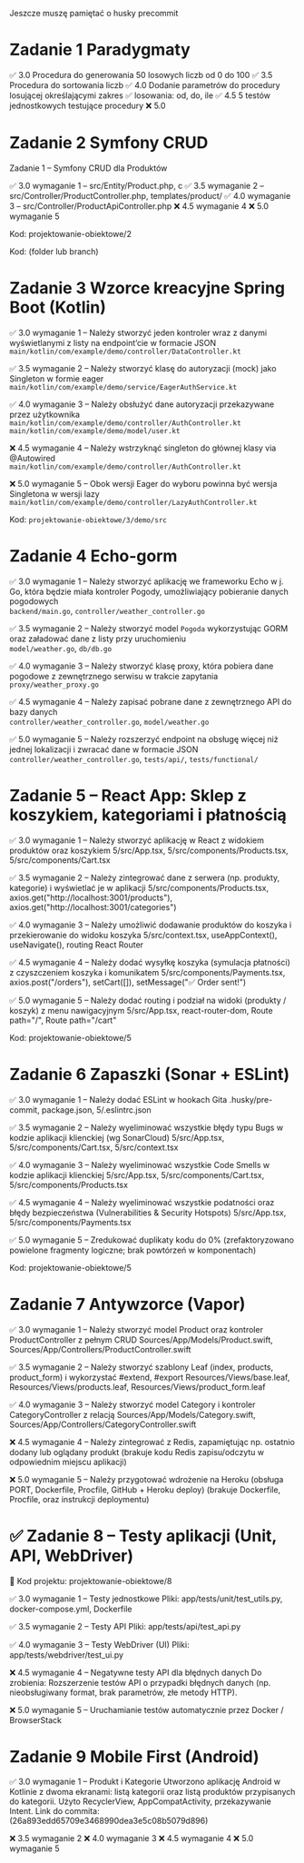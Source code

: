 Jeszcze muszę pamiętać o husky precommit

# Zadanie 1 Paradygmaty
✅ 3.0 Procedura do generowania 50 losowych liczb od 0 do 100
✅ 3.5 Procedura do sortowania liczb
✅ 4.0 Dodanie parametrów do procedury losującej określającymi zakres
✅ losowania: od, do, ile
✅ 4.5 5 testów jednostkowych testujące procedury
❌ 5.0  


# Zadanie 2 Symfony CRUD

Zadanie 1 – Symfony CRUD dla Produktów

✅ 3.0 wymaganie 1 – src/Entity/Product.php, c
✅ 3.5 wymaganie 2 – src/Controller/ProductController.php, templates/product/
✅ 4.0 wymaganie 3 – src/Controller/ProductApiController.php
❌ 4.5 wymaganie 4 
❌ 5.0 wymaganie 5 

Kod: projektowanie-obiektowe/2

Kod: (folder lub branch)


# Zadanie 3 Wzorce kreacyjne Spring Boot (Kotlin)

✅ 3.0 wymaganie 1 – Należy stworzyć jeden kontroler wraz z danymi wyświetlanymi z listy na endpoint’cie w formacie JSON  
`main/kotlin/com/example/demo/controller/DataController.kt`

✅ 3.5 wymaganie 2 – Należy stworzyć klasę do autoryzacji (mock) jako Singleton w formie eager  
`main/kotlin/com/example/demo/service/EagerAuthService.kt`

✅ 4.0 wymaganie 3 – Należy obsłużyć dane autoryzacji przekazywane przez użytkownika  
`main/kotlin/com/example/demo/controller/AuthController.kt`  
`main/kotlin/com/example/demo/model/user.kt`

❌ 4.5 wymaganie 4 – Należy wstrzyknąć singleton do głównej klasy via @Autowired  
`main/kotlin/com/example/demo/controller/AuthController.kt` 

❌ 5.0 wymaganie 5 – Obok wersji Eager do wyboru powinna być wersja Singletona w wersji lazy  
`main/kotlin/com/example/demo/controller/LazyAuthController.kt` 

Kod: `projektowanie-obiektowe/3/demo/src`




# Zadanie 4 Echo-gorm

✅ 3.0 wymaganie 1 – Należy stworzyć aplikację we frameworku Echo w j. Go, która będzie miała kontroler Pogody, umożliwiający pobieranie danych pogodowych  
`backend/main.go`, `controller/weather_controller.go`

✅ 3.5 wymaganie 2 – Należy stworzyć model `Pogoda` wykorzystując GORM oraz załadować dane z listy przy uruchomieniu  
`model/weather.go`, `db/db.go`

✅ 4.0 wymaganie 3 – Należy stworzyć klasę proxy, która pobiera dane pogodowe z zewnętrznego serwisu w trakcie zapytania  
`proxy/weather_proxy.go`

✅ 4.5 wymaganie 4 – Należy zapisać pobrane dane z zewnętrznego API do bazy danych   
`controller/weather_controller.go`, `model/weather.go`

✅ 5.0 wymaganie 5 – Należy rozszerzyć endpoint na obsługę więcej niż jednej lokalizacji i zwracać dane w formacie JSON  
`controller/weather_controller.go`, `tests/api/`, `tests/functional/`


# Zadanie 5 – React App: Sklep z koszykiem, kategoriami i płatnością

✅ 3.0 wymaganie 1 – Należy stworzyć aplikację w React z widokiem produktów oraz koszykiem
5/src/App.tsx, 5/src/components/Products.tsx, 5/src/components/Cart.tsx

✅ 3.5 wymaganie 2 – Należy zintegrować dane z serwera (np. produkty, kategorie) i wyświetlać je w aplikacji
5/src/components/Products.tsx, axios.get("http://localhost:3001/products"), axios.get("http://localhost:3001/categories")

✅ 4.0 wymaganie 3 – Należy umożliwić dodawanie produktów do koszyka i przekierowanie do widoku koszyka
5/src/context.tsx, useAppContext(), useNavigate(), routing React Router

✅ 4.5 wymaganie 4 – Należy dodać wysyłkę koszyka (symulacja płatności) z czyszczeniem koszyka i komunikatem
5/src/components/Payments.tsx, axios.post("/orders"), setCart([]), setMessage("✅ Order sent!")

✅ 5.0 wymaganie 5 – Należy dodać routing i podział na widoki (produkty / koszyk) z menu nawigacyjnym
5/src/App.tsx, react-router-dom, Route path="/", Route path="/cart"

Kod: projektowanie-obiektowe/5



# Zadanie 6 Zapaszki (Sonar + ESLint)

✅ 3.0 wymaganie 1 – Należy dodać ESLint w hookach Gita
.husky/pre-commit, package.json, 5/.eslintrc.json

✅ 3.5 wymaganie 2 – Należy wyeliminować wszystkie błędy typu Bugs w kodzie aplikacji klienckiej (wg SonarCloud)
5/src/App.tsx, 5/src/components/Cart.tsx, 5/src/context.tsx

✅ 4.0 wymaganie 3 – Należy wyeliminować wszystkie Code Smells w kodzie aplikacji klienckiej
5/src/App.tsx, 5/src/components/Cart.tsx, 5/src/components/Products.tsx

✅ 4.5 wymaganie 4 – Należy wyeliminować wszystkie podatności oraz błędy bezpieczeństwa (Vulnerabilities & Security Hotspots)
5/src/App.tsx, 5/src/components/Payments.tsx

✅ 5.0 wymaganie 5 – Zredukować duplikaty kodu do 0%
(zrefaktoryzowano powielone fragmenty logiczne; brak powtórzeń w komponentach)

Kod: projektowanie-obiektowe/5


# Zadanie 7 Antywzorce (Vapor)

✅ 3.0 wymaganie 1 – Należy stworzyć model Product oraz kontroler ProductController z pełnym CRUD
Sources/App/Models/Product.swift, Sources/App/Controllers/ProductController.swift

✅ 3.5 wymaganie 2 – Należy stworzyć szablony Leaf (index, products, product_form) i wykorzystać #extend, #export
Resources/Views/base.leaf, Resources/Views/products.leaf, Resources/Views/product_form.leaf

✅ 4.0 wymaganie 3 – Należy stworzyć model Category i kontroler CategoryController z relacją
Sources/App/Models/Category.swift, Sources/App/Controllers/CategoryController.swift

❌ 4.5 wymaganie 4 – Należy zintegrować z Redis, zapamiętując np. ostatnio dodany lub oglądany produkt
(brakuje kodu Redis zapisu/odczytu w odpowiednim miejscu aplikacji)

❌ 5.0 wymaganie 5 – Należy przygotować wdrożenie na Heroku (obsługa PORT, Dockerfile, Procfile, GitHub + Heroku deploy)
(brakuje Dockerfile, Procfile, oraz instrukcji deploymentu)

# ✅ Zadanie 8 – Testy aplikacji (Unit, API, WebDriver)
📁 Kod projektu:
projektowanie-obiektowe/8

✅ 3.0 wymaganie 1 – Testy jednostkowe
Pliki:
app/tests/unit/test_utils.py, docker-compose.yml, Dockerfile

✅ 3.5 wymaganie 2 – Testy API
Pliki:
app/tests/api/test_api.py

✅ 4.0 wymaganie 3 – Testy WebDriver (UI)
Pliki:
app/tests/webdriver/test_ui.py

❌ 4.5 wymaganie 4 – Negatywne testy API dla błędnych danych
Do zrobienia:
Rozszerzenie testów API o przypadki błędnych danych (np. nieobsługiwany format, brak parametrów, złe metody HTTP).

❌ 5.0 wymaganie 5 – Uruchamianie testów automatycznie przez Docker / BrowserStack


# Zadanie 9 Mobile First (Android)
✅ 3.0 wymaganie 1 – Produkt i Kategorie
Utworzono aplikację Android w Kotlinie z dwoma ekranami: listą kategorii oraz listą produktów przypisanych do kategorii. Użyto RecyclerView, AppCompatActivity, przekazywanie Intent.
Link do commita: (26a893edd65709e3468990dea3e5c08b5079d896)

❌ 3.5 wymaganie 2
❌ 4.0 wymaganie 3
❌ 4.5 wymaganie 4
❌ 5.0 wymaganie 5
